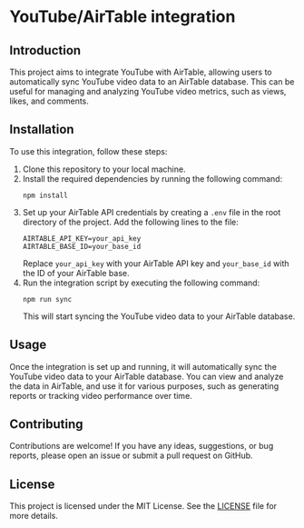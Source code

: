 # YouTube/AirTable integration

## Introduction
This project aims to integrate YouTube with AirTable, allowing users to automatically sync YouTube video data to an AirTable database. This can be useful for managing and analyzing YouTube video metrics, such as views, likes, and comments.

## Installation
To use this integration, follow these steps:

1. Clone this repository to your local machine.
2. Install the required dependencies by running the following command:
    ```
    npm install
    ```
3. Set up your AirTable API credentials by creating a `.env` file in the root directory of the project. Add the following lines to the file:
    ```
    AIRTABLE_API_KEY=your_api_key
    AIRTABLE_BASE_ID=your_base_id
    ```
    Replace `your_api_key` with your AirTable API key and `your_base_id` with the ID of your AirTable base.
4. Run the integration script by executing the following command:
    ```
    npm run sync
    ```
    This will start syncing the YouTube video data to your AirTable database.

## Usage
Once the integration is set up and running, it will automatically sync the YouTube video data to your AirTable database. You can view and analyze the data in AirTable, and use it for various purposes, such as generating reports or tracking video performance over time.

## Contributing
Contributions are welcome! If you have any ideas, suggestions, or bug reports, please open an issue or submit a pull request on GitHub.

## License
This project is licensed under the MIT License. See the [LICENSE](LICENSE) file for more details.
